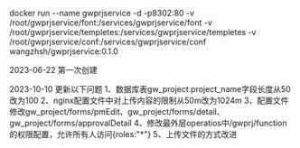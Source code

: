 docker run --name gwprjservice -d -p8302:80 -v /root/gwprjservice/font:/services/gwprjservice/font -v /root/gwprjservice/templetes:/services/gwprjservice/templetes -v /root/gwprjservice/conf:/services/gwprjservice/conf  wangzhsh/gwprjservice:0.1.0


2023-06-22 第一次创建

2023-10-10 更新以下问题
1、数据库表gw_project.project_name字段长度从50改为100
2、nginx配置文件中对上传内容的限制从50m改为1024m
3、配置文件修改gw_project/forms/pmEdit、gw_project/forms/detail、  gw_project/forms/approvalDetail 
4、修改最外层operatios中/gwprj/function的权限配置，允许所有人访问{roles:"*"}
5、上传文件的方式改进